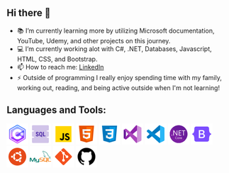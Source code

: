 ## Hi there 👋

- 📚 I’m currently learning more by utilizing Microsoft documentation, YouTube, Udemy, and other projects on this journey.
- 💻 I’m currently working alot with C#, .NET, Databases, Javascript, HTML, CSS, and Bootstrap.
- 📫 How to reach me: [LinkedIn](https://www.linkedin.com/in/pbmartinez/)
- ⚡ Outside of programming I really enjoy spending time with my family, working out, reading, and being active outside when I'm not learning!

## Languages and Tools:
![cSharp](./images/cSharp48.png)
![sql](./images/sql.png)
![javascript](./images/javascript.png)
![html](./images/html.png)
![css](./images/css3.png)
![visualStudio](./images/visualStudio.png)
![vs code](./images/vs-code.png)
![.NET](./images/.net48.png)
![Bootstrap](./images/bootstrap-48.png)
![ubuntu](./images/ubuntu.png)
![mysql](./images/mysql.png)
![git](./images/git.png)
![github](./images/github.png)
